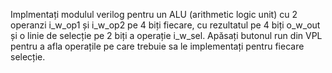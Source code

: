 Implmentați modulul verilog pentru un ALU (arithmetic logic unit) cu 2 operanzi i_w_op1 și i_w_op2 pe 4 biți fiecare, cu rezultatul pe 4 biți o_w_out și o linie de selecție pe 2 biți a operație i_w_sel.
Apăsați butonul run din VPL pentru a afla operațile pe care trebuie sa le implementați pentru fiecare selecție.